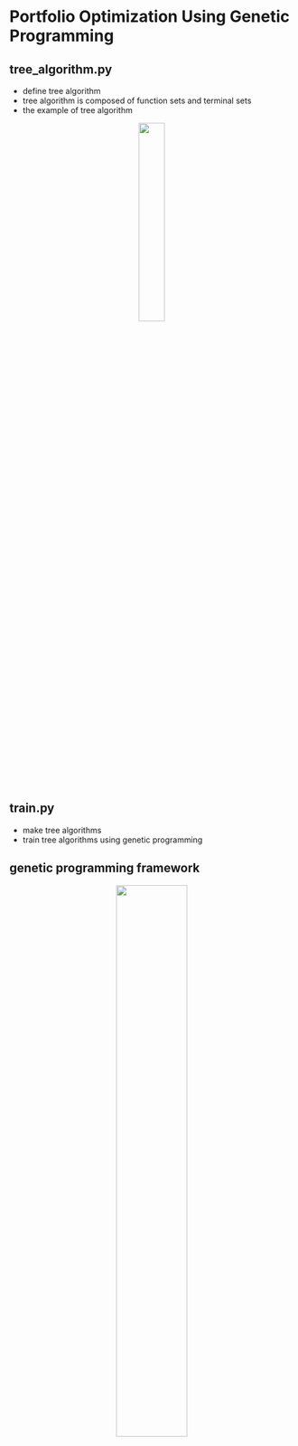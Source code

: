 # Portfolio Optimization Using Genetic Programming

## tree_algorithm.py
- define tree algorithm
- tree algorithm is composed of function sets and terminal sets
- the example of tree algorithm

<p align="center">
  <img src="https://user-images.githubusercontent.com/43362326/230756753-970637e8-21ab-43a1-8871-ff1a541b7efc.png" width="30%" height="30%">
</p>


## train.py
- make tree algorithms 
- train tree algorithms using genetic programming



## genetic programming framework

<p align="center">
  <img src="https://user-images.githubusercontent.com/43362326/230757035-425f476f-9d33-4023-978d-2adac766e53d.png" width="50%" height="50%">
</p>


